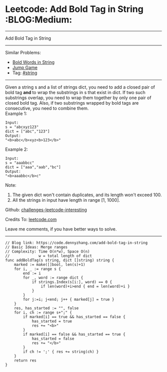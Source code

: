 # Leetcode: Add Bold Tag in String     :BLOG:Medium:


---

Add Bold Tag in String  

---

Similar Problems:  
-   [Bold Words in String](https://code.dennyzhang.com/bold-words-in-string)
-   [Jump Game](https://code.dennyzhang.com/jump-game)
-   Tag: [#string](https://code.dennyzhang.com/tag/string)

---

Given a string s and a list of strings dict, you need to add a closed pair of bold tag <b> and </b> to wrap the substrings in s that exist in dict. If two such substrings overlap, you need to wrap them together by only one pair of closed bold tag. Also, if two substrings wrapped by bold tags are consecutive, you need to combine them.  
Example 1:  

    Input: 
    s = "abcxyz123"
    dict = ["abc","123"]
    Output:
    "<b>abc</b>xyz<b>123</b>"

Example 2:  

    Input: 
    s = "aaabbcc"
    dict = ["aaa","aab","bc"]
    Output:
    "<b>aaabbc</b>c"

Note:  
1.  The given dict won't contain duplicates, and its length won't exceed 100.
2.  All the strings in input have length in range [1, 1000].

Github: [challenges-leetcode-interesting](https://github.com/DennyZhang/challenges-leetcode-interesting/tree/master/add-bold-tag-in-string)  

Credits To: [leetcode.com](https://leetcode.com/problems/add-bold-tag-in-string/description/)  

Leave me comments, if you have better ways to solve.  

---

    // Blog link: https://code.dennyzhang.com/add-bold-tag-in-string
    // Basic Ideas: Merge ranges
    // Complexity: Time O(n*w), Space O(n)
    //             w = total length of dict
    func addBoldTag(s string, dict []string) string {
        marked := make([]bool, len(s)+1)
        for i, _ := range s {
            end := i
            for _, word := range dict {
                if strings.Index(s[i:], word) == 0 {
                    if len(word)+i>end { end = len(word)+i }
                }
            }
            for j:=i; j<end; j++ { marked[j] = true }
        }
        res, has_started := "", false
        for i, ch := range s+";" {
            if marked[i] == true && has_started == false {
                has_started = true
                res += "<b>"
            }
            if marked[i] == false && has_started == true {
                has_started = false
                res += "</b>"
            }
            if ch != ';' { res += string(ch) }
        }
        return res
    }